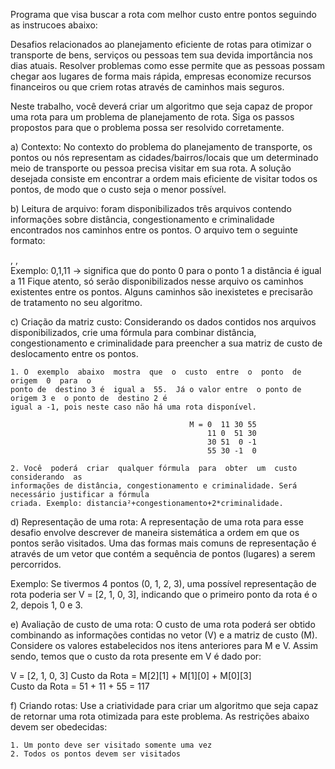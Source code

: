Programa que visa buscar a rota com melhor custo entre pontos seguindo as instrucoes abaixo:


Desafios relacionados ao planejamento eficiente de rotas para otimizar o transporte de bens, serviços ou pessoas 
tem  sua  devida  importância  nos  dias  atuais.  Resolver  problemas  como  esse  permite  que  as  pessoas  possam 
chegar aos lugares de forma mais rápida, empresas economize recursos financeiros ou que criem rotas através de caminhos mais seguros.   

Neste  trabalho,  você  deverá  criar  um  algoritmo  que  seja  capaz  de  propor  uma  rota  para  um  problema  de 
planejamento  de  rota.  Siga  os  passos  propostos  para  que  o  problema  possa  ser  resolvido  corretamente.  

 a) Contexto:  No  contexto  do  problema  do  planejamento  de  transporte,  os  pontos  ou  nós  representam  as 
cidades/bairros/locais  que um determinado  meio de  transporte  ou pessoa  precisa visitar em sua rota.  A 
solução desejada consiste em encontrar a ordem mais eficiente de visitar todos os pontos, de modo que o custo seja o menor possível.  

 b) Leitura  de  arquivo:  foram  disponibilizados  três  arquivos contendo informações  sobre distância, 
congestionamento e criminalidade encontrados nos caminhos entre os pontos. O arquivo tem o seguinte formato: 
 
<origem>, <destino>, <metrica>   
Exemplo: 0,1,11 -> significa que do ponto 0 para o ponto 1 a distância é igual a 11  Fique  atento,  só  serão  disponibilizados  nesse  arquivo  os  caminhos  existentes  entre  os  pontos.  Alguns caminhos são inexistetes e precisarão de tratamento no seu algoritmo.    
  
c) Criação  da  matriz  custo:  Considerando  os  dados  contidos  nos  arquivos  disponibilizados,  crie  uma 
fórmula para combinar distância, congestionamento e criminalidade para preencher a sua matriz de custo de deslocamento entre os pontos.   

    1. O  exemplo  abaixo  mostra  que  o  custo  entre  o  ponto  de  origem  0  para  o 
    ponto de  destino 3 é  igual a  55.  Já o valor entre  o ponto de  origem 3 e  o ponto de  destino 2 é 
    igual a -1, pois neste caso não há uma rota disponível.    

                                            M = 0  11 30 55 
                                                11 0  51 30
                                                30 51  0 -1
                                                55 30 -1  0

    2. Você  poderá  criar  qualquer fórmula  para  obter  um  custo considerando  as 
    informações de distância, congestionamento e criminalidade. Será necessário justificar a fórmula 
    criada. Exemplo: distancia²+congestionamento+2*criminalidade.   
                                               
d) Representação  de  uma  rota:  A  representação  de  uma  rota  para  esse  desafio  envolve  descrever  de 
maneira  sistemática  a  ordem  em  que  os  pontos  serão  visitados.  Uma  das  formas  mais  comuns  de 
representação  é  através  de  um  vetor  que  contém  a  sequência  de  pontos  (lugares)  a  serem  percorridos.  
  
Exemplo: Se tivermos 4 pontos (0, 1, 2, 3), uma possível representação de rota poderia ser V = [2, 1, 0, 3], indicando que o primeiro ponto da 
rota é o 2, depois 1, 0 e 3.       
    
e) Avaliação  de custo  de  uma  rota:  O  custo  de  uma  rota  poderá  ser obtido  combinando  as informações 
contidas  no  vetor  (V)  e  a  matriz  de  custo  (M).  Considere  os  valores  estabelecidos  nos  itens  anteriores 
para M e V. Assim sendo, temos que o custo da rota presente em V é dado por:  

V = [2, 1, 0, 3] 
Custo da Rota = M[2][1] + M[1][0] + M[0][3]              
Custo da Rota = 51 + 11 + 55 = 117        

f) Criando  rotas:  Use  a  criatividade  para  criar  um  algoritmo  que  seja  capaz  de  retornar  uma  rota 
otimizada para este problema. As restrições abaixo devem ser obedecidas: 

    1. Um ponto deve ser visitado somente uma vez 
    2. Todos os pontos devem ser visitados  


